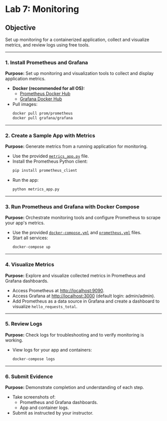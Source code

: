 # Lab 7: Monitoring

## Objective
Set up monitoring for a containerized application, collect and visualize metrics, and review logs using free tools.

---

### 1. Install Prometheus and Grafana
**Purpose:** Set up monitoring and visualization tools to collect and display application metrics.

- **Docker (recommended for all OS):**
  - [Prometheus Docker Hub](https://hub.docker.com/r/prom/prometheus)
  - [Grafana Docker Hub](https://hub.docker.com/r/grafana/grafana)
- Pull images:
  ```sh
  docker pull prom/prometheus
  docker pull grafana/grafana
  ```

---

### 2. Create a Sample App with Metrics
**Purpose:** Generate metrics from a running application for monitoring.

- Use the provided [`metrics_app.py`](../provided_lab_files/Lab7/metrics_app.py:1) file.
- Install the Prometheus Python client:
  ```sh
  pip install prometheus_client
  ```
- Run the app:
  ```sh
  python metrics_app.py
  ```

---

### 3. Run Prometheus and Grafana with Docker Compose
**Purpose:** Orchestrate monitoring tools and configure Prometheus to scrape your app's metrics.

- Use the provided [`docker-compose.yml`](../provided_lab_files/Lab7/docker-compose.yml:1) and [`prometheus.yml`](../provided_lab_files/Lab7/prometheus.yml:1) files.
- Start all services:
  ```sh
  docker-compose up
  ```

---

### 4. Visualize Metrics
**Purpose:** Explore and visualize collected metrics in Prometheus and Grafana dashboards.

- Access Prometheus at [http://localhost:9090](http://localhost:9090).
- Access Grafana at [http://localhost:3000](http://localhost:3000) (default login: admin/admin).
- Add Prometheus as a data source in Grafana and create a dashboard to visualize `hello_requests_total`.

---

### 5. Review Logs
**Purpose:** Check logs for troubleshooting and to verify monitoring is working.

- View logs for your app and containers:
  ```sh
  docker-compose logs
  ```

---

### 6. Submit Evidence
**Purpose:** Demonstrate completion and understanding of each step.

- Take screenshots of:
  - Prometheus and Grafana dashboards.
  - App and container logs.
- Submit as instructed by your instructor.